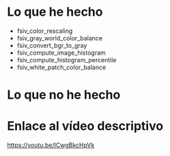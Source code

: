 # Lo que he hecho

- fsiv_color_rescaling
- fsiv_gray_world_color_balance
- fsiv_convert_bgr_to_gray
- fsiv_compute_image_histogram
- fsiv_compute_histogram_percentile
- fsiv_white_patch_color_balance

# Lo que no he hecho

# Enlace al vídeo descriptivo

https://youtu.be/ICwgBkcHpVk
